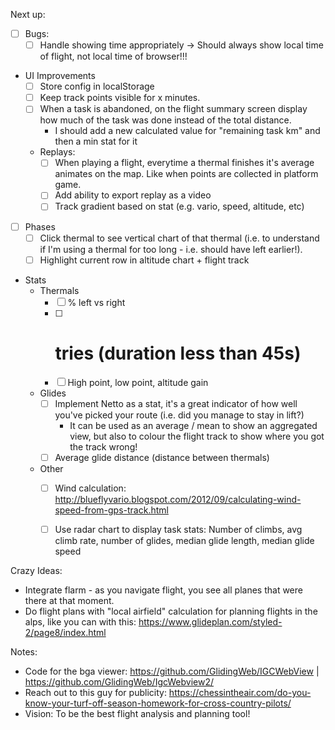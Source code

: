 Next up:

- [ ] Bugs:
  - [ ] Handle showing time appropriately -> Should always show local time of
      flight, not local time of browser!!!

- UI Improvements
  - [ ] Store config in localStorage
  - [ ] Keep track points visible for x minutes.
  - [ ] When a task is abandoned, on the flight summary screen display how much
      of the task was done instead of the total distance.
      - I should add a new calculated value for "remaining task km" and then a
          min stat for it

  - Replays:
    - [ ] When playing a flight, everytime a thermal finishes it's average
      animates on the map. Like when points are collected in platform game.
    - [ ] Add ability to export replay as a video
    - [ ] Track gradient based on stat (e.g. vario, speed, altitude, etc)

- [ ] Phases
  - [ ] Click thermal to see vertical chart of that thermal (i.e. to
      understand if I'm using a thermal for too long - i.e. should have left
      earlier!).
  - [ ] Highlight current row in altitude chart + flight track

- Stats
  - Thermals
    - [ ] % left vs right
    - [ ] # tries (duration less than 45s)
    - [ ] High point, low point, altitude gain
  - Glides
    - [ ] Implement Netto as a stat, it's a great indicator of how well you've
        picked your route (i.e. did you manage to stay in lift?)
        - It can be used as an average / mean to show an aggregated view, but also
            to colour the flight track to show where you got the track wrong!
    - [ ] Average glide distance (distance between thermals)
  - Other
    - [ ] Wind calculation: http://blueflyvario.blogspot.com/2012/09/calculating-wind-speed-from-gps-track.html
    - [ ] Use radar chart to display task stats: Number of climbs, avg climb rate,
      number of glides, median glide length, median glide speed


Crazy Ideas:

- Integrate flarm - as you navigate flight, you see all planes that were there
    at that moment.
- Do flight plans with "local airfield" calculation for planning flights in the
    alps, like you can with this: https://www.glideplan.com/styled-2/page8/index.html

Notes:

- Code for the bga viewer: https://github.com/GlidingWeb/IGCWebView | https://github.com/GlidingWeb/IgcWebview2/
- Reach out to this guy for publicity: https://chessintheair.com/do-you-know-your-turf-off-season-homework-for-cross-country-pilots/
- Vision: To be the best flight analysis and planning tool!

